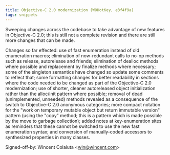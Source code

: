 ```yaml
---
title: Objective-C 2.0 modernization (WOHotKey, e3f4f9a)
tags: snippets
---
```


Sweeping changes across the codebase to take advantage of new features in Objective-C 2.0; this is still not a complete revision and there are still more changes that can be made.

Changes so far effected: use of fast enumeration instead of old enumeration macros; elimination of now-redundant calls to no-op methods such as release, autorelease and friends; elimination of dealloc methods where possible and replacement by finalize methods where necessary; some of the singleton semantics have changed so update some comments to reflect that; some formatting changes for better readability in sections where the code needed to be changed as part of the Objective-C 2.0 modernization; use of shorter, cleaner autoreleased object initialization rather than the alloc/init pattern where possible; removal of dead (unimplemented, unneeded) methods revealed as a consequence of the switch to Objective-C 2.0 anonymous categories; more compact notation for the "work on temporary mutable object but return immutable version" pattern (using the "copy" method; this is a pattern which is made possible by the move to garbage collection); added notes at key-enumeration sites as reminders that these cannot be switched to use the new fast enumeration syntax; and conversion of manually-coded accessors to synthesized properties in many classes.

Signed-off-by: Wincent Colaiuta &lt;win@wincent.com&gt;

